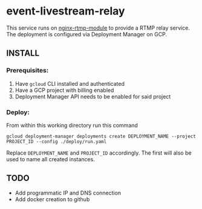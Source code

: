# event-livestream-relay

This service runs on [nginx-rtmp-module](https://github.com/arut/nginx-rtmp-module/issues) to provide a RTMP relay service. The deployment is configured via Deployment Manager on GCP.


## INSTALL

### Prerequisites:
1. Have `gcloud` CLI installed and authenticated
2. Have a GCP project with billing enabled
3. Deployment Manager API needs to be enabled for said project

### Deploy:
From within this working directory run this command 
```shell
gcloud deployment-manager deployments create DEPLOYMENT_NAME --project PROJECT_ID --config ./deploy/run.yaml
```
Replace `DEPLOYMENT_NAME` and `PROJECT_ID` accordingly. The first will also be used to name all created instances.

## TODO

- Add programmatic IP and DNS connection
- Add docker creation to github